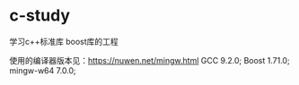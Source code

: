 # c-study
学习c++标准库 boost库的工程

使用的编译器版本见：https://nuwen.net/mingw.html
GCC 9.2.0;
Boost 1.71.0;
mingw-w64 7.0.0;
